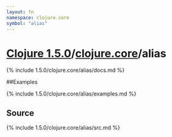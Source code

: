 ```yaml
---
layout: fn
namespace: clojure.core
symbol: "alias"
---
```


# [Clojure 1.5.0](../../)/[clojure.core](../)/alias

{% include 1.5.0/clojure.core/alias/docs.md %}

##Examples

{% include 1.5.0/clojure.core/alias/examples.md %}
## Source
{% include 1.5.0/clojure.core/alias/src.md %}

